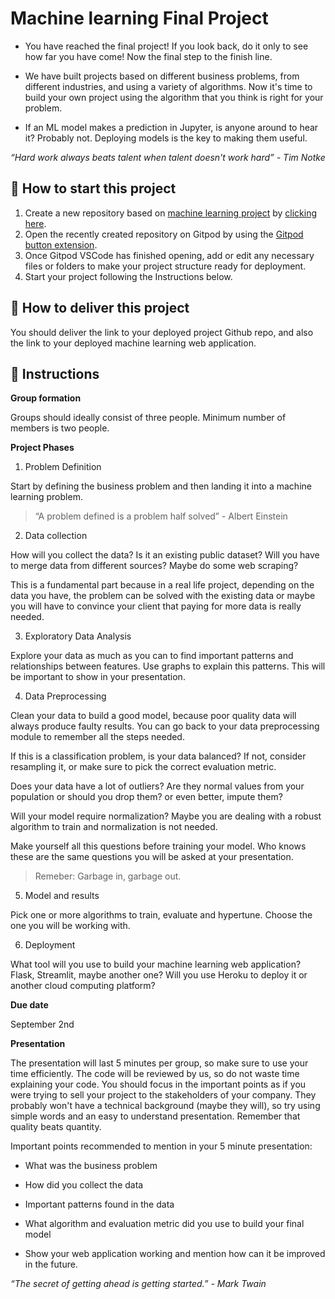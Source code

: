 <!-- hide -->
# Machine learning Final Project
<!-- endhide -->

- You have reached the final project! If you look back, do it only to see how far you have come! Now the final step to the finish line.

- We have built projects based on different business problems, from different industries, and using a variety of algorithms. Now it's time to build your own project using the algorithm that you think is right for your problem.

- If an ML model makes a prediction in Jupyter, is anyone around to hear it? Probably not. Deploying models is the key to making them useful.

*“Hard work always beats talent when talent doesn't work hard” - Tim Notke*

## 🌱  How to start this project

1. Create a new repository based on [machine learning project](https://github.com/4GeeksAcademy/machine-learning-python-template/generate) by [clicking here](https://github.com/4GeeksAcademy/machine-learning-python-template).
2. Open the recently created repository on Gitpod by using the [Gitpod button extension](https://www.gitpod.io/docs/browser-extension/).
3. Once Gitpod VSCode has finished opening, add or edit any necessary files or folders to make your project structure ready for deployment.
4. Start your project following the Instructions below.

## 🚛 How to deliver this project

You should deliver the link to your deployed project Github repo, and also the link to your deployed machine learning web application.

## 📝 Instructions

**Group formation**

Groups should ideally consist of three people. Minimum number of members is two people.

**Project Phases**

1. Problem Definition

Start by defining the business problem and then landing it into a machine learning problem.

>“A problem defined is a problem half solved” - Albert Einstein

2. Data collection

How will you collect the data? Is it an existing public dataset? Will you have to merge data from different sources? Maybe do some web scraping?

This is a fundamental part because in a real life project, depending on the data you have, the problem can be solved with the existing data or maybe you will have to convince your client that paying for more data is really needed.

3. Exploratory Data Analysis 

Explore your data as much as you can to find important patterns and relationships between features. Use graphs to explain this patterns. This will be important to show in your presentation.

4. Data Preprocessing

Clean your data to build a good model, because poor quality data will always produce faulty results. You can go back to your data preprocessing module to remember all the steps needed. 

If this is a classification problem, is your data balanced? If not, consider resampling it, or make sure to pick the correct evaluation metric.

Does your data have a lot of outliers? Are they normal values from your population or should you drop them? or even better, impute them?

Will your model require normalization? Maybe you are dealing with a robust algorithm to train and normalization is not needed.

Make yourself all this questions before training your model. Who knows these are the same questions you will be asked at your presentation.

>Remeber: Garbage in, garbage out.

5. Model and results

Pick one or more algorithms to train, evaluate and hypertune. Choose the one you will be working with.

6. Deployment

What tool will you use to build your machine learning web application? Flask, Streamlit, maybe another one?
Will you use Heroku to deploy it or another cloud computing platform?

**Due date**

September 2nd

**Presentation**

The presentation will last 5 minutes per group, so make sure to use your time efficiently. The code will be reviewed by us, so do not waste time explaining your code. You should focus in the important points as if you were trying to sell your project to the stakeholders of your company. They probably won't have a technical background (maybe they will), so try using simple words and an easy to understand presentation. Remember that quality beats quantity.

Important points recommended to mention in your 5 minute presentation:

- What was the business problem

- How did you collect the data

- Important patterns found in the data

- What algorithm and evaluation metric did you use to build your final model

- Show your web application working and mention how can it be improved in the future.


*“The secret of getting ahead is getting started.” - Mark Twain*





